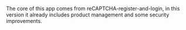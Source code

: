The core of this app comes from reCAPTCHA-register-and-login, in this version it already includes product management and some security improvements.
